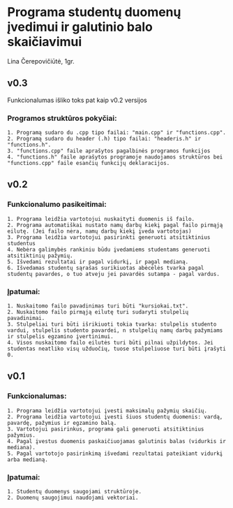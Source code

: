 # Programa studentų duomenų įvedimui ir galutinio balo skaičiavimui
Lina Čerepovičiūtė, 1gr.

## v0.3
Funkcionalumas išliko toks pat kaip v0.2 versijos

### Programos struktūros pokyčiai:
	1. Programą sudaro du .cpp tipo failai: "main.cpp" ir "functions.cpp".
	2. Programą sudaro du header (.h) tipo failai: "headeris.h" ir "functions.h".
	3. "functions.cpp" faile aprašytos pagalbinės programos funkcijos 
	4. "functions.h" faile aprašytos programoje naudojamos struktūros bei "functions.cpp" faile esančių funkcijų deklaracijos.

## v0.2
### Funkcionalumo pasikeitimai:
	1. Programa leidžia vartotojui nuskaityti duomenis iš failo.
	2. Programa automatiškai nustato namų darbų kiekį pagal failo pirmąją eilutę. (Jei failo nėra, namų darbų kiekį įveda vartotojas)
	3. Programa leidžia vartotojui pasirinkti generuoti atsitiktinius studentus
	4. Nebėra galimybės rankiniu būdu įvedamiems studentams generuoti atsitiktinių pažymių.
	5. Išvedami rezultatai ir pagal vidurkį, ir pagal medianą.
	6. Išvedamas studentų sąrašas surikiuotas abėcėlės tvarka pagal studentų pavardes, o tuo atveju jei pavardės sutampa - pagal vardus.

### Įpatumai:
	1. Nuskaitomo failo pavadinimas turi būti "kursiokai.txt".
	2. Nuskaitomo failo pirmąją eilutę turi sudaryti stulpelių pavadinimai.
	3. Stulpeliai turi būti išrikiuoti tokia tvarka: stulpelis studento vardui, stulpelis studento pavardei, n stulpelių namų darbų pažymiams ir stulpelis egzamino įvertinimui.
	4. Visos nuskaitomo failo eilutės turi būti pilnai užpildytos. Jei studentas neatliko visų užduočių, tuose stulpeliuose turi būti įrašyti 0.

## v0.1
### Funkcionalumas:
	1. Programa leidžia vartotojui įvesti maksimalų pažymių skaičių.
	2. Programa leidžia vartotojui įvesti šiuos studentų duomenis: vardą, pavardę, pažymius ir egzamino balą.
	3. Vartotojui pasirinkus, programa gali generuoti atsitiktinius pažymius.
	4. Pagal įvestus duomenis paskaičiuojamas galutinis balas (vidurkis ir mediana).
	5. Pagal vartotojo pasirinkimą išvedami rezultatai pateikiant vidurkį arba medianą.

### Įpatumai:
	1. Studentų duomenys saugojami struktūroje.
	2. Duomenų saugojimui naudojami vektoriai.
